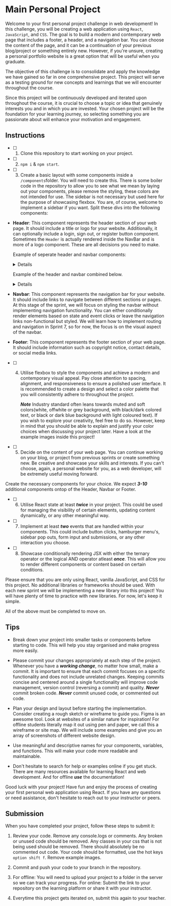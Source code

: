 # Main Personal Project

Welcome to your first personal project challenge in web development! In this challenge, you will be creating a web application using `React`, `JavaScript`, and `CSS`. The goal is to build a modern and contemporary web page that includes a footer, a header, and a navigation bar. You can choose the content of the page, and it can be a continuation of your previous blog/project or something entirely new. However, if you're unsure, creating a personal portfolio website is a great option that will be useful when you graduate.

The objective of this challenge is to consolidate and apply the knowledge we have gained so far in one comprehensive project. This project will serve as a testing ground for new concepts and learnings that we will encounter throughout the course.

Since this project will be continuously developed and iterated upon throughout the course, it is crucial to choose a topic or idea that genuinely interests you and in which you are invested. Your chosen project will be the foundation for your learning journey, so selecting something you are passionate about will enhance your motivation and engagement.

## Instructions

- [ ] 1. Clone this repository to start working on your project.

- [ ] 2. `npm i` & `npm start`.

- [ ] 3. Create a basic layout with some components inside a `/components`folder. You will need to create this. There is some boiler code in the repository to allow you to see what we mean by laying out your components, please remove the styling, these colors are not intended for use. The sidebar is not necessary but used here for the purpose of showcasing flexbox. You are, of course, welcome to implement a sidebar if you want. Split these divs into the following components:

- **Header**: This component represents the header section of your web page. It should include a title or logo for your website. Additionally, it can optionally include a login, sign out, or register button component. Sometimes the `Header` is actually rendered inside the NavBar and is more of a logo component. These are all decisions you need to make.

    Example of seperate header and navbar components:

    <details>

    ![Image](exampleImages/Screenshot%202023-06-27%20at%203.36.26%20PM.png)

    </details>

  Example of the header and navbar combined below.

    <details>

    ![Image](exampleImages/Screenshot%202023-06-27%20at%202.53.25%20PM.png)

    </details>

- **Navbar**: This component represents the navigation bar for your website. It should include links to navigate between different sections or pages. At this stage of the sprint, we will focus on styling the navbar without implementing navigation functionality. You can either conditionally render elements based on state and event clicks or leave the navigation links non-functional but styled. We will learn how to implement routing and navigation in Sprint 7, so for now, the focus is on the visual aspect of the navbar.

- **Footer**: This component represents the footer section of your web page. It should include information such as copyright notice, contact details, or social media links.

- [ ] 4. Utilise flexbox to style the components and achieve a modern and contemporary visual appeal. Pay close attention to spacing, alignment, and responsiveness to ensure a polished user interface. It is recommended to create a design and select a color palette that you will consistently adhere to throughout the project.

     **_Note_** Industry standard often leans towards muted and soft colors(white, offwhite or grey background, with black/dark colored text, or black or dark blue background with light coloured text). If you wish to explore your creativity, feel free to do so. However, keep in mind that you should be able to explain and justify your color choices when discussing your project later. Have a look at the example images inside this project!

- [ ] 5. Decide on the content of your web page. You can continue working on your blog, or project from previous sprints or create something new. Be creative and showcase your skills and interests. If you can't choose, again, a personal website for you, as a web developer, will be extremely useful moving forward.

Create the necessary components for your choice. We expect **_3-10_** additional components ontop of the Header, Navbar or Footer.

- [ ] 6. Utilise React state at least **_twice_** in your project. This could be used for managing the visibility of certain elements, updating content dynamically, or any other meaningful way.

- [ ] 7. Implement at least **_two_** events that are handled within your components. This could include button clicks, hamburger menu's, sidebar pop outs, form input and submissions, or any other interaction you choose.

- [ ] 8. Showcase conditionally rendering JSX with either the ternary operator or the logical AND operator atleast **_once_**. This will allow you to render different components or content based on certain conditions.

Please ensure that you are only using React, vanilla JavaScript, and CSS for this project. No additional libraries or frameworks should be used. With each new sprint we will be implementing a new library into this project! You will have plenty of time to practice with new libraries. For now, let's keep it simple.

All of the above must be completed to move on.

## Tips

- Break down your project into smaller tasks or components before starting to code. This will help you stay organised and make progress more easily.

- Please commit your changes appropriately at each step of the project. Whenever you have a **_working change_**, no matter how small, make a commit. It is important to ensure that each commit focuses on a specific functionality and does not include unrelated changes. Keeping commits concise and centered around a single functionality will improve code management, version control (reversing a commit) and quality. **_Never_** commit broken code. **_Never_** commit unused code, or commented out code.

- Plan your design and layout before starting the implementation. Consider creating a rough sketch or wireframe to guide you. Figma is an awesome tool. Look at websites of a similar nature for inspiration! For offline students literally map it out using pen and paper, we call this a wireframe or site map. We will include some examples and give you an array of screenshots of different website design.

- Use meaningful and descriptive names for your components, variables, and functions. This will make your code more readable and maintainable.

- Don't hesitate to search for help or examples online if you get stuck. There are many resources available for learning React and web development. And for offline **_use_** the documentation!

Good luck with your project! Have fun and enjoy the process of creating your first personal web application using React. If you have any questions or need assistance, don't hesitate to reach out to your instructor or peers.

## Submission

When you have completed your project, follow these steps to submit it:

1. Review your code. Remove any console.logs or comments. Any broken or unused code should be removed. Any classes in your css that is not being used should be removed. There should absolutely be no commented out code. Your code should be formatted, use the hot keys `option shift f`. Remove example images.

1. Commit and push your code to your branch in the repository.

1. For offline: You will need to upload your project to a folder in the server so we can track your progress. For online: Submit the link to your repository on the learning platform or share it with your instructor.

1. Everytime this project gets iterated on, submit this again to your teacher.
